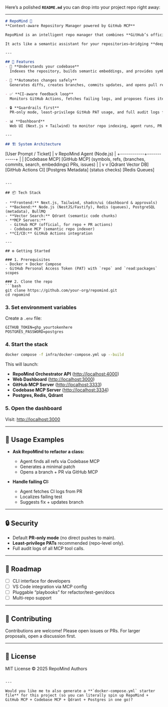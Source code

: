 Here’s a polished **`README.md`** you can drop into your project repo right away:

---

```markdown
# RepoMind 🧠  
**Context-aware Repository Manager powered by GitHub MCP**

RepoMind is an intelligent repo manager that combines **GitHub’s official MCP server** with a **codebase-understanding MCP** to deliver end-to-end, context-driven development workflows.  

It acts like a semantic assistant for your repositories—bridging **deep codebase understanding** with **safe GitHub actions**. From targeted refactors to CI-guided fixes, RepoMind helps teams accelerate development while keeping humans in the loop.  

---

## 🚀 Features
- 🧠 **Understands your codebase**  
  Indexes the repository, builds semantic embeddings, and provides symbol search, cross-references, and dependency maps.

- 🔄 **Automates changes safely**  
  Generates diffs, creates branches, commits updates, and opens pull requests with structured explanations.

- ✅ **CI-aware feedback loop**  
  Monitors GitHub Actions, fetches failing logs, and proposes fixes iteratively.

- 🔒 **Guardrails first**  
  PR-only mode, least-privilege GitHub PAT usage, and full audit logs for every agent action.

- 📊 **Dashboard**  
  Web UI (Next.js + Tailwind) to monitor repo indexing, agent runs, PR proposals, and approvals.

---

## 🏗️ System Architecture

```

\[User Prompt / Ticket]
|
v
RepoMind Agent (Node.js)
|
+------------+------------+
\|                         |
\[Codebase MCP]          \[GitHub MCP]
(symbols, refs,         (branches, commits,
search, embeddings)     PRs, issues)
\|                         |
v                         v
\[Qdrant Vector DB]       \[GitHub Actions CI]
\[Postgres Metadata]      (status checks)
\[Redis Queues]

````

---

## 📦 Tech Stack

- **Frontend:** Next.js, Tailwind, shadcn/ui (dashboard & approvals)  
- **Backend:** Node.js (NestJS/Fastify), Redis (queues), PostgreSQL (metadata), BullMQ  
- **Vector Search:** Qdrant (semantic code chunks)  
- **MCP Servers:**  
  - GitHub MCP (official, for repo + PR actions)  
  - Codebase MCP (semantic repo indexer)  
- **CI/CD:** GitHub Actions integration  

---

## ⚙️ Getting Started

### 1. Prerequisites
- Docker + Docker Compose  
- GitHub Personal Access Token (PAT) with `repo` and `read:packages` scopes  

### 2. Clone the repo
```bash
git clone https://github.com/your-org/repomind.git
cd repomind
````

### 3. Set environment variables

Create a `.env` file:

```env
GITHUB_TOKEN=ghp_yourtokenhere
POSTGRES_PASSWORD=postgres
```

### 4. Start the stack

```bash
docker compose -f infra/docker-compose.yml up --build
```

This will launch:

* **RepoMind Orchestrator API** ([http://localhost:4000](http://localhost:4000))
* **Web Dashboard** ([http://localhost:3000](http://localhost:3000))
* **GitHub MCP Server** ([http://localhost:3333](http://localhost:3333))
* **Codebase MCP Server** ([http://localhost:3334](http://localhost:3334))
* **Postgres, Redis, Qdrant**

### 5. Open the dashboard

Visit: [http://localhost:3000](http://localhost:3000)

---

## 🧩 Usage Examples

* **Ask RepoMind to refactor a class:**

  * Agent finds all refs via Codebase MCP
  * Generates a minimal patch
  * Opens a branch + PR via GitHub MCP

* **Handle failing CI:**

  * Agent fetches CI logs from PR
  * Localizes failing test
  * Suggests fix + updates branch

---

## 🔒 Security

* Default **PR-only mode** (no direct pushes to main).
* **Least-privilege PATs** recommended (repo-level only).
* Full audit logs of all MCP tool calls.

---

## 📅 Roadmap

* [ ] CLI interface for developers
* [ ] VS Code integration via MCP config
* [ ] Pluggable “playbooks” for refactor/test-gen/docs
* [ ] Multi-repo support

---

## 🤝 Contributing

Contributions are welcome! Please open issues or PRs.
For larger proposals, open a discussion first.

---

## 📜 License

MIT License © 2025 RepoMind Authors

```

---

Would you like me to also generate a **`docker-compose.yml` starter file** for this project (so you can literally spin up RepoMind + GitHub MCP + Codebase MCP + Qdrant + Postgres in one go)?
```
